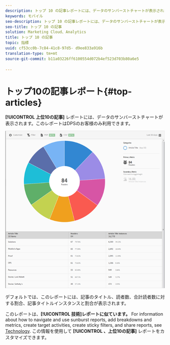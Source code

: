 ```yaml
---
description: トップ 10 の記事レポートには、データのサンバーストチャートが表示されます。このレポートはDigital Publishing Suite（DPS）のお客様のみ利用できます。
keywords: モバイル
seo-description: トップ 10 の記事レポートには、データのサンバーストチャートが表示されます。このレポートはDigital Publishing Suite（DPS）のお客様のみ利用できます。
seo-title: トップ 10 の記事
solution: Marketing Cloud、Analytics
title: トップ 10 の記事
topic: 指標
uuid: cf53cc0b-7c84-41c8-97d5- d9ee833a916b
translation-type: tm+mt
source-git-commit: b11a03226ff6100554d072b4ef523d703b80a6e5

---
```



# トップ10の記事レポート{#top-articles}

**[!UICONTROL 上位10の記事]** レポートには、データのサンバーストチャートが表示されます。このレポートはDPSのお客様のみ利用できます。

![](assets/dps_top_10.png)

デフォルトでは、このレポートには、記事のタイトル、読者数、合計読者数に対する割合、記事タイトルインスタンスと割合が表示されます。

このレポートは、**[!UICONTROL 技術]レポートに似ています。** For information about how to navigate and use sunburst reports, add breakdowns and metrics, create target activities, create sticky filters, and share reports, see [Technology](/help/using/usage/reports-technology.md). この情報を使用して **[!UICONTROL 、上位10の記事]** レポートをカスタマイズできます。
